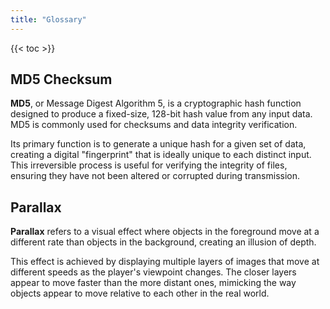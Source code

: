 ```yaml
---
title: "Glossary"
---
```


{{< toc >}}

## MD5 Checksum

**MD5**, or Message Digest Algorithm 5, is a cryptographic hash function designed to produce a fixed-size, 128-bit hash value from any input data. MD5 is commonly used for checksums and data integrity verification.

Its primary function is to generate a unique hash for a given set of data, creating a digital "fingerprint" that is ideally unique to each distinct input. This irreversible process is useful for verifying the integrity of files, ensuring they have not been altered or corrupted during transmission.

## Parallax

**Parallax** refers to a visual effect where objects in the foreground move at a different rate than objects in the background, creating an illusion of depth.

This effect is achieved by displaying multiple layers of images that move at different speeds as the player's viewpoint changes. The closer layers appear to move faster than the more distant ones, mimicking the way objects appear to move relative to each other in the real world.
